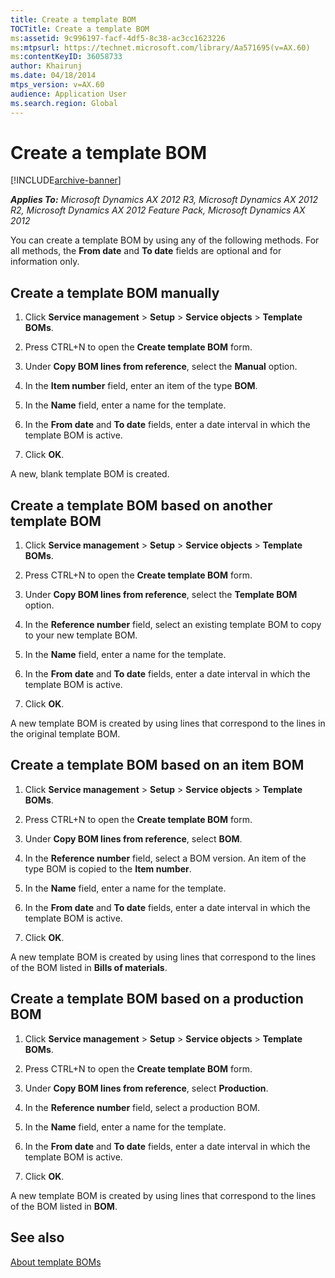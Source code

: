 ```yaml
---
title: Create a template BOM
TOCTitle: Create a template BOM
ms:assetid: 9c996197-facf-4df5-8c38-ac3cc1623226
ms:mtpsurl: https://technet.microsoft.com/library/Aa571695(v=AX.60)
ms:contentKeyID: 36058733
author: Khairunj
ms.date: 04/18/2014
mtps_version: v=AX.60
audience: Application User
ms.search.region: Global
---
```


# Create a template BOM 


[!INCLUDE[archive-banner](includes/archive-banner.md)]


_**Applies To:** Microsoft Dynamics AX 2012 R3, Microsoft Dynamics AX 2012 R2, Microsoft Dynamics AX 2012 Feature Pack, Microsoft Dynamics AX 2012_

You can create a template BOM by using any of the following methods. For all methods, the **From date** and **To date** fields are optional and for information only.

## Create a template BOM manually

1.  Click **Service management** \> **Setup** \> **Service objects** \> **Template BOMs**.

2.  Press CTRL+N to open the **Create template BOM** form.

3.  Under **Copy BOM lines from reference**, select the **Manual** option.

4.  In the **Item number** field, enter an item of the type **BOM**.

5.  In the **Name** field, enter a name for the template.

6.  In the **From date** and **To date** fields, enter a date interval in which the template BOM is active.

7.  Click **OK**.

A new, blank template BOM is created.

## Create a template BOM based on another template BOM

1.  Click **Service management** \> **Setup** \> **Service objects** \> **Template BOMs**.

2.  Press CTRL+N to open the **Create template BOM** form.

3.  Under **Copy BOM lines from reference**, select the **Template BOM** option.

4.  In the **Reference number** field, select an existing template BOM to copy to your new template BOM.

5.  In the **Name** field, enter a name for the template.

6.  In the **From date** and **To date** fields, enter a date interval in which the template BOM is active.

7.  Click **OK**.

A new template BOM is created by using lines that correspond to the lines in the original template BOM.

## Create a template BOM based on an item BOM

1.  Click **Service management** \> **Setup** \> **Service objects** \> **Template BOMs**.

2.  Press CTRL+N to open the **Create template BOM** form.

3.  Under **Copy BOM lines from reference**, select **BOM**.

4.  In the **Reference number** field, select a BOM version. An item of the type BOM is copied to the **Item number**.

5.  In the **Name** field, enter a name for the template.

6.  In the **From date** and **To date** fields, enter a date interval in which the template BOM is active.

7.  Click **OK**.

A new template BOM is created by using lines that correspond to the lines of the BOM listed in **Bills of materials**.

## Create a template BOM based on a production BOM

1.  Click **Service management** \> **Setup** \> **Service objects** \> **Template BOMs**.

2.  Press CTRL+N to open the **Create template BOM** form.

3.  Under **Copy BOM lines from reference**, select **Production**.

4.  In the **Reference number** field, select a production BOM.

5.  In the **Name** field, enter a name for the template.

6.  In the **From date** and **To date** fields, enter a date interval in which the template BOM is active.

7.  Click **OK**.

A new template BOM is created by using lines that correspond to the lines of the BOM listed in **BOM**.

## See also

[About template BOMs](about-template-boms.md)

  


